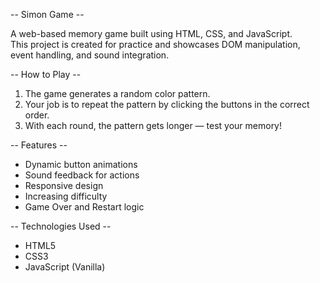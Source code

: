 -- Simon Game --

A web-based memory game built using HTML, CSS, and JavaScript.  
This project is created for practice and showcases DOM manipulation, event handling, and sound integration.

-- How to Play --

1. The game generates a random color pattern.
2. Your job is to repeat the pattern by clicking the buttons in the correct order.
3. With each round, the pattern gets longer — test your memory!

-- Features --

- Dynamic button animations
- Sound feedback for actions
- Responsive design
- Increasing difficulty
- Game Over and Restart logic

-- Technologies Used --

- HTML5
- CSS3
- JavaScript (Vanilla)




